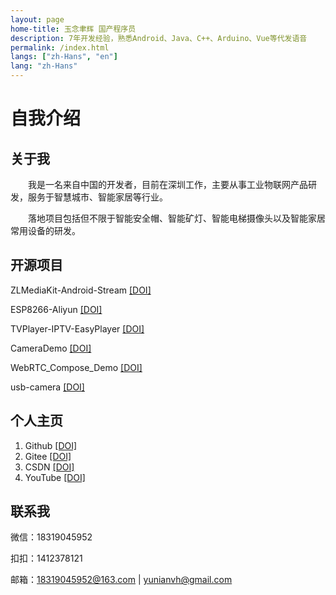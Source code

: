 ```yaml
---
layout: page
home-title: 玉念聿辉 国产程序员
description: 7年开发经验，熟悉Android、Java、C++、Arduino、Vue等代发语音
permalink: /index.html
langs: ["zh-Hans", "en"]
lang: "zh-Hans"
---
```


# 自我介绍

## 关于我

&emsp;&emsp;我是一名来自中国的开发者，目前在深圳工作，主要从事工业物联网产品研发，服务于智慧城市、智能家居等行业。

&emsp;&emsp;落地项目包括但不限于智能安全帽、智能矿灯、智能电梯摄像头以及智能家居常用设备的研发。

## 开源项目

ZLMediaKit-Android-Stream [[DOI]](https://github.com/yunianvh/ZLMediaKit-Android-Stream)

ESP8266-Aliyun [[DOI]](https://github.com/yunianvh/ESP8266-Aliyun)

TVPlayer-IPTV-EasyPlayer [[DOI]](https://github.com/yunianvh/TVPlayer-IPTV-EasyPlayer)

CameraDemo [[DOI]](https://gitee.com/yunianvh/camera-demo)

WebRTC_Compose_Demo [[DOI]](https://gitee.com/yunianvh/web-rtc_-compose_-demo)

usb-camera [[DOI]](https://gitee.com/yunianvh/usb-camera)

## 个人主页

1. Github [[DOI]](https://github.com/yunianvh)
2. Gitee [[DOI]](https://gitee.com/yunianvh)
3. CSDN [[DOI]](https://blog.csdn.net/qq_35350654)
4. YouTube [[DOI]](https://www.youtube.com/)

## 联系我

微信：18319045952

扣扣：1412378121

邮箱：18319045952@163.com | yunianvh@gmail.com
